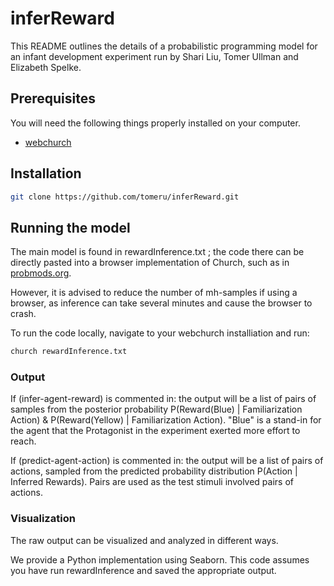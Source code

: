 # inferReward

This README outlines the details of a probabilistic programming model for an infant development experiment 
run by Shari Liu, Tomer Ullman and Elizabeth Spelke. 

## Prerequisites

You will need the following things properly installed on your computer.

* [webchurch](https://github.com/probmods/webchurch)


## Installation

```bash
git clone https://github.com/tomeru/inferReward.git
```

##  Running the model

The main model is found in rewardInference.txt ; the code there can be directly pasted into a
browser implementation of Church, such as in [probmods.org](https://probmods.org).

However, it is advised to reduce the number of mh-samples if using a browser, as inference
can take several minutes and cause the browser to crash.

To run the code locally, navigate to your webchurch installiation and run:

```bash
church rewardInference.txt
```

### Output

If (infer-agent-reward) is commented in: the output will be a list of pairs of samples from 
the posterior probability P(Reward(Blue) | Familiarization Action) & P(Reward(Yellow) | Familiarization Action). 
"Blue" is a stand-in for the agent that the Protagonist in the experiment exerted more effort to reach. 

If (predict-agent-action) is commented in: the output will be a list of pairs of actions, 
sampled from the predicted probability distribution P(Action | Inferred Rewards). 
Pairs are used as the test stimuli involved pairs of actions. 

### Visualization

The raw output can be visualized and analyzed in different ways. 

We provide a Python implementation using Seaborn. This code assumes you have run rewardInference and
saved the appropriate output. 







